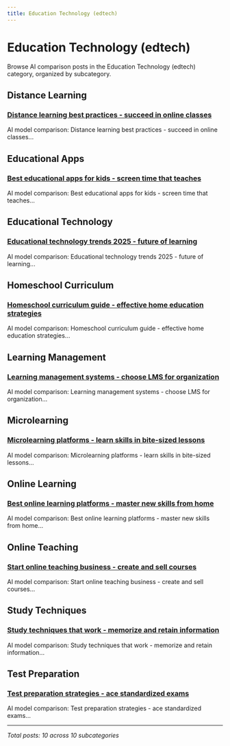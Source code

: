 ```yaml
---
title: Education Technology (edtech)
---
```


# Education Technology (edtech)

Browse AI comparison posts in the Education Technology (edtech) category, organized by subcategory.

## Distance Learning

### [Distance learning best practices - succeed in online classes](distance-learning/chatgpt-vs-deepseek-vs-gemini-distance-learning-2725.md)

AI model comparison: Distance learning best practices - succeed in online classes...

## Educational Apps

### [Best educational apps for kids - screen time that teaches](educational-apps/gemini-vs-grok-vs-mistral-educational-apps-8186.md)

AI model comparison: Best educational apps for kids - screen time that teaches...

## Educational Technology

### [Educational technology trends 2025 - future of learning](educational-technology/claude-vs-gemini-vs-grok-educational-technology-6285.md)

AI model comparison: Educational technology trends 2025 - future of learning...

## Homeschool Curriculum

### [Homeschool curriculum guide - effective home education strategies](homeschool-curriculum/claude-vs-gemini-vs-grok-homeschool-curriculum-6376.md)

AI model comparison: Homeschool curriculum guide - effective home education strategies...

## Learning Management

### [Learning management systems - choose LMS for organization](learning-management/claude-vs-gemini-vs-mistral-learning-management-5846.md)

AI model comparison: Learning management systems - choose LMS for organization...

## Microlearning

### [Microlearning platforms - learn skills in bite-sized lessons](microlearning/deepseek-vs-gemini-vs-grok-microlearning-8363.md)

AI model comparison: Microlearning platforms - learn skills in bite-sized lessons...

## Online Learning

### [Best online learning platforms - master new skills from home](online-learning/chatgpt-vs-deepseek-vs-mistral-online-learning-3586.md)

AI model comparison: Best online learning platforms - master new skills from home...

## Online Teaching

### [Start online teaching business - create and sell courses](online-teaching/deepseek-vs-gemini-vs-grok-online-teaching-8689.md)

AI model comparison: Start online teaching business - create and sell courses...

## Study Techniques

### [Study techniques that work - memorize and retain information](study-techniques/chatgpt-vs-deepseek-vs-grok-study-techniques-3176.md)

AI model comparison: Study techniques that work - memorize and retain information...

## Test Preparation

### [Test preparation strategies - ace standardized exams](test-preparation/chatgpt-vs-claude-vs-deepseek-test-preparation-8302.md)

AI model comparison: Test preparation strategies - ace standardized exams...

---

*Total posts: 10 across 10 subcategories*
